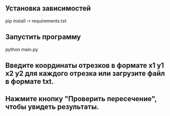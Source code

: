 ## Установка зависимостей
pip install -r requirements.txt

## Запустить программу
python main.py

## Введите координаты отрезков в формате x1 y1 x2 y2 для каждого отрезка или загрузите файл в формате txt.
## Нажмите кнопку "Проверить пересечение", чтобы увидеть результаты.